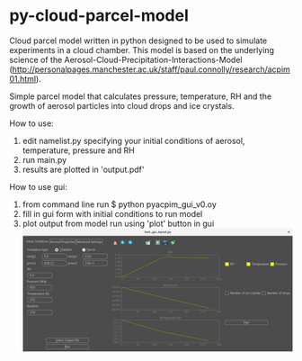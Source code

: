# py-cloud-parcel-model
Cloud parcel model written in python designed to be used to simulate experiments in a cloud chamber. 
This model is based on the underlying science of the Aerosol-Cloud-Precipitation-Interactions-Model (http://personalpages.manchester.ac.uk/staff/paul.connolly/research/acpim01.html).

Simple parcel model that calculates pressure, temperature, RH and the growth of aerosol particles into cloud drops and ice crystals. 

How to use:
1. edit namelist.py specifying your initial conditions of aerosol, temperature, pressure and RH
2. run main.py
3. results are plotted in 'output.pdf'

How to use gui:
1. from command line run $ python pyacpim_gui_v0.oy
2. fill in gui form with initial conditions to run model
3. plot output from model run using 'plot' button in gui
![Alt text](./gui_screenshot.png?raw=true "Title")

